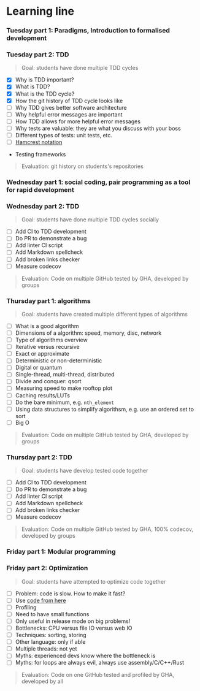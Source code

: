 # Learning line

### Tuesday part 1: Paradigms, Introduction to formalised development

### Tuesday part 2: TDD

> Goal: students have done multiple TDD cycles

 * [x] Why is TDD important?
 * [x] What is TDD?
 * [x] What is the TDD cycle?
 * [x] How the git history of TDD cycle looks like
 * [ ] Why TDD gives better software architecture
 * [ ] Why helpful error messages are important
 * [ ] How TDD allows for more helpful error messages
 * [ ] Why tests are valuable: they are what you discuss with your boss
 * [ ] Different types of tests: unit tests, etc.
 * [ ] [Hamcrest notation](https://en.wikipedia.org/wiki/Hamcrest)
 * Testing frameworks

> Evaluation: git history on students's repositories

### Wednesday part 1: social coding, pair programming as a tool for rapid development

### Wednesday part 2: TDD

> Goal: students have done multiple TDD cycles socially

 * [ ] Add CI to TDD development
 * [ ] Do PR to demonstrate a bug
 * [ ] Add linter CI script
 * [ ] Add Markdown spellcheck
 * [ ] Add broken links checker
 * [ ] Measure codecov

> Evaluation: Code on multiple GitHub tested by GHA, developed by groups

### Thursday part 1: algorithms

> Goal: students have created multiple different types of algorithms

 * [ ] What is a good algorithm
 * [ ] Dimensions of a algorithm: speed, memory, disc, network
 * [ ] Type of algorithms overview
 * [ ] Iterative versus recursive
 * [ ] Exact or approximate
 * [ ] Deterministic or non-deterministic
 * [ ] Digital or quantum
 * [ ] Single-thread, multi-thread, distributed
 * [ ] Divide and conquer: qsort
 * [ ] Measuring speed to make rooftop plot
 * [ ] Caching results/LUTs
 * [ ] Do the bare minimum, e.g. `nth_element`
 * [ ] Using data structures to simplify algorithsm, e.g. use an ordered set to sort
 * [ ] Big O

> Evaluation: Code on multiple GitHub tested by GHA, developed by groups

### Thursday part 2: TDD

> Goal: students have develop tested code together

 * [ ] Add CI to TDD development
 * [ ] Do PR to demonstrate a bug
 * [ ] Add linter CI script
 * [ ] Add Markdown spellcheck
 * [ ] Add broken links checker
 * [ ] Measure codecov

> Evaluation: Code on multiple GitHub tested by GHA, 100% codecov, developed by groups

### Friday part 1: Modular programming

### Friday part 2: Optimization

> Goal: students have attempted to optimize code together

 * [ ] Problem: code is slow. How to make it fast?
 * [ ] Use [code from here](https://johnlekberg.com/blog/2020-10-25-seq-align.html)
 * [ ] Profiling
 * [ ] Need to have small functions
 * [ ] Only useful in release mode on big problems!
 * [ ] Bottlenecks: CPU versus file IO versus web IO
 * [ ] Techniques: sorting, storing
 * [ ] Other language: only if able
 * [ ] Multiple threads: not yet
 * [ ] Myths: experienced devs know where the bottleneck is
 * [ ] Myths: for loops are always evil, always use assembly/C/C++/Rust

> Evaluation: Code on one GitHub tested and profiled by GHA, developed by all

